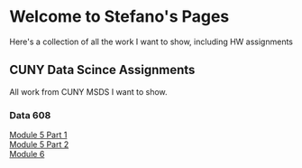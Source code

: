 # Welcome to Stefano's Pages
Here's a collection of all the work I want to show, including HW assignments


## CUNY Data Scince Assignments
All work from CUNY MSDS I want to show.

### Data 608
[Module 5 Part 1](https://sbiguzzi.github.io/sbv-data608-hw5-1.html)  
[Module 5 Part 2](https://sbiguzzi.github.io/HW5.2/sbv-data608-hw5-2.html)  
[Module 6](https://github.com/sbiguzzi/sbiguzzi.github.io/blob/main/data-608-hw6/d3_lab.html)

